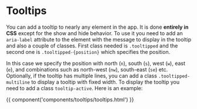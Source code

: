 # Tooltips

You can add a tooltip to nearly any element in the app. It is done **entirely in CSS** except for the show and hide behavior. To use it you need to add an `aria-label` attribute to the element with the message to display in the tooltip and also a couple of classes. First class needed is `.tooltipped` and the second one is `.tooltipped-{position}` which specifies the position.

In this case we specify the position with north (`n`), south (`s`), west (`w`), east (`e`), and combinations such as north-west (`nw`), south-east (`se`) etc. Optionally, if the tooltip has multiple lines, you can add a class `.tooltipped-multiline` to display a tooltip with fixed width. To display the tooltip you need to add a class `tooltip-active`. Here is an example:

{{ component('components/tooltips/tooltips.html') }}
